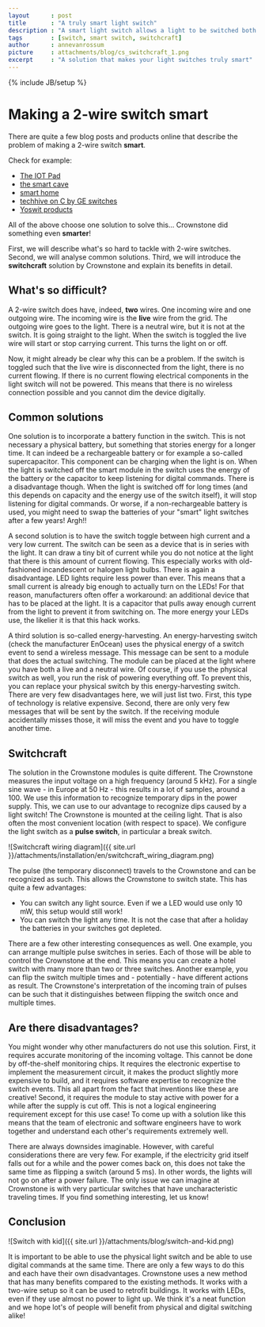 ```yaml
---
layout      : post
title       : "A truly smart light switch"
description : "A smart light switch allows a light to be switched both digitally as well as physically. It is not as easy as it seems to build this!"
tags        : [switch, smart switch, switchcraft]
author      : annevanrossum
picture     : attachments/blog/cs_switchcraft_1.png
excerpt     : "A solution that makes your light switches truly smart"
---
```

{% include JB/setup %}

# Making a 2-wire switch smart

There are quite a few blog posts and products online that describe the problem of making a 2-wire switch **smart**.

Check for example:
* [The IOT Pad](https://theiotpad.com/tips/smart-switches-no-neutral-wire)
* [the smart cave](https://thesmartcave.com/smart-switch-with-no-neutral/)
* [smart home](https://www.smarthome.com/pages/what-to-do-if-you-dont-have-a-neutral-wire)
* [techhive on C by GE switches](https://www.techhive.com/article/3512824/c-by-ge-hubless-no-neutral-wire-required-smart-switch-how-did-they-do-it.html)
* [Yoswit products](https://www.yoswit.com/2-wire-smart-light-switch.html)

All of the above choose one solution to solve this... Crownstone did something even **smarter**! 

First, we will describe what's so hard to tackle with 2-wire switches. Second, we will analyse common solutions. Third, we will introduce the **switchcraft** solution by Crownstone and explain its benefits in detail.

## What's so difficult?

A 2-wire switch does have, indeed, **two** wires. One incoming wire and one outgoing wire. The incoming wire is the **live** wire from the grid. The outgoing wire goes to the light. There is a neutral wire, but it is not at the switch. It is going straight to the light. When the switch is toggled the live wire will start or stop carrying current. This turns the light on or off.

Now, it might already be clear why this can be a problem. If the switch is toggled such that the live wire is disconnected from the light, there is no current flowing. If there is no current flowing electrical components in the light switch will not be powered. This means that there is no wireless connection possible and you cannot dim the device digitally.

## Common solutions

One solution is to incorporate a battery function in the switch. This is not necessary a physical battery, but something that stories energy for a longer time. It can indeed be a rechargeable battery or for example a so-called supercapacitor. This component can be charging when the light is on. When the light is switched off the smart module in the switch uses the energy of the battery or the capacitor to keep listening for digital commands. There is a disadvantage though. When the light is switched off for long times (and this depends on capacity and the energy use of the switch itself), it will stop listening for digital commands. Or worse, if a non-rechargeable battery is used, you might need to swap the batteries of your "smart" light switches after a few years! Argh!!

A second solution is to have the switch toggle between high current and a very low current. The switch can be seen as a device that is in series with the light. It can draw a tiny bit of current while you do not notice at the light that there is this amount of current flowing. This especially works with old-fashioned incandescent or halogen light bulbs. There is again a disadvantage. LED lights require less power than ever. This means that a small current is already big enough to actually turn on the LEDs! For that reason, manufacturers often offer a workaround: an additional device that has to be placed at the light. It is a capacitor that pulls away enough current from the light to prevent it from switching on. The more energy your LEDs use, the likelier it is that this hack works.

A third solution is so-called energy-harvesting. An energy-harvesting switch (check the manufacturer EnOcean) uses the physical energy of a switch event to send a wireless message. This message can be sent to a module that does the actual switching. The module can be placed at the light where you have both a live and a neutral wire. Of course, if you use the physical switch as well, you run the risk of powering everything off. To prevent this, you can replace your physical switch by this energy-harvesting switch. There are very few disadvantages here, we will just list two. First, this type of technology is relative expensive. Second, there are only very few messages that will be sent by the switch. If the receiving module accidentally misses those, it will miss the event and you have to toggle another time.

## Switchcraft

The solution in the Crownstone modules is quite different. The Crownstone measures the input voltage on a high frequency (around 5 kHz). For a single sine wave - in Europe at 50 Hz - this results in a lot of samples, around a 100. We use this information to recognize temporary dips in the power supply. This, we can use to our advantage to recognize dips caused by a light switch! The Crownstone is mounted at the ceiling light. That is also often the most convenient location (with respect to space). We configure the light switch as a **pulse switch**, in particular a break switch.

![Switchcraft wiring diagram]({{ site.url }}/attachments/installation/en/switchcraft_wiring_diagram.png)

The pulse (the temporary disconnect) travels to the Crownstone and can be recognized as such. This allows the Crownstone to switch state. This has quite a few advantages:

* You can switch any light source. Even if we a LED would use only 10 mW, this setup would still work!
* You can switch the light any time. It is not the case that after a holiday the batteries in your switches got depleted.

There are a few other interesting consequences as well. One example, you can arrange multiple pulse switches in series. Each of those will be able to control the Crownstone at the end. This means you can create a hotel switch with many more than two or three switches. Another example, you can flip the switch multiple times and - potentially - have different actions as result. The Crownstone's interpretation of the incoming train of pulses can be such that it distinguishes between flipping the switch once and multiple times.

## Are there disadvantages?

You might wonder why other manufacturers do not use this solution. First, it requires accurate monitoring of the incoming voltage. This cannot be done by off-the-shelf monitoring chips. It requires the electronic expertise to implement the measurement circuit, it makes the product slightly more expensive to build, and it requires software expertise to recognize the switch events. This all apart from the fact that inventions like these are creative! Second, it requires the module to stay active with power for a while after the supply is cut off. This is not a logical engineering requirement except for this use case! To come up with a solution like this means that the team of electronic and software engineers have to work together and understand each other's requirements extremely well.

There are always downsides imaginable. However, with careful considerations there are very few. For example, if the electricity grid itself falls out for a while and the power comes back on, this does not take the same time as flipping a switch (around 5 ms). In other words, the lights will not go on after a power failure. The only issue we can imagine at Crownstone is with very particular switches that have uncharacteristic traveling times. If you find something interesting, let us know!

## Conclusion

![Switch with kid]({{ site.url }}/attachments/blog/switch-and-kid.png)

It is important to be able to use the physical light switch and be able to use digital commands at the same time. There are only a few ways to do this and each have their own disadvantages. Crownstone uses a new method that has many benefits compared to the existing methods. It works with a two-wire setup so it can be used to retrofit buildings. It works with LEDs, even if they use almost no power to light up. We think it's a neat function and we hope lot's of people will benefit from physical and digital switching alike!
